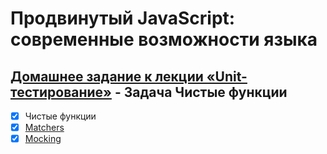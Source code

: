 # Продвинутый JavaScript: современные возможности языка
## [Домашнее задание к лекции «Unit-тестирование»](https://github.com/TomSG03/ajs-homeworks/tree/master/test-ci) - Задача Чистые функции
- [x] Чистые функции
- [x] [Matchers](https://github.com/TomSG03/Matchers)
- [x] [Mocking](https://github.com/TomSG03/ajs-test-ci-mocking)

